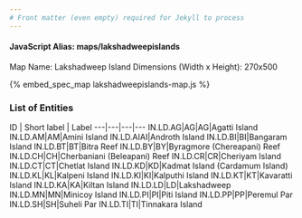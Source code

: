 ```yaml
---
# Front matter (even empty) required for Jekyll to process
---
```


#### JavaScript Alias: maps/lakshadweepislands

Map Name: Lakshadweep Island
Dimensions (Width x Height): 270x500




{% embed_spec_map lakshadweepislands-map.js %}

### List of Entities

ID | Short label | Label
---|---|---|---
IN.LD.AG|AG|AG|Agatti Island
IN.LD.AM|AM|Amini Island
IN.LD.AIAI|Androth Island
IN.LD.BI|BI|Bangaram Island
IN.LD.BT|BT|Bitra Reef
IN.LD.BY|BY|Byragmore (Chereapani) Reef
IN.LD.CH|CH|Cherbaniani (Beleapani) Reef
IN.LD.CR|CR|Cheriyam Island
IN.LD.CT|CT|Chetlat Island
IN.LD.KD|KD|Kadmat Island (Cardamum Island)
IN.LD.KL|KL|Kalpeni Island
IN.LD.KI|KI|Kalputhi Island
IN.LD.KT|KT|Kavaratti Island
IN.LD.KA|KA|Kiltan Island
IN.LD.LD|LD|Lakshadweep
IN.LD.MN|MN|Minicoy Island
IN.LD.PI|PI|Piti Island
IN.LD.PP|PP|Peremul Par
IN.LD.SH|SH|Suheli Par
IN.LD.TI|TI|Tinnakara Island
